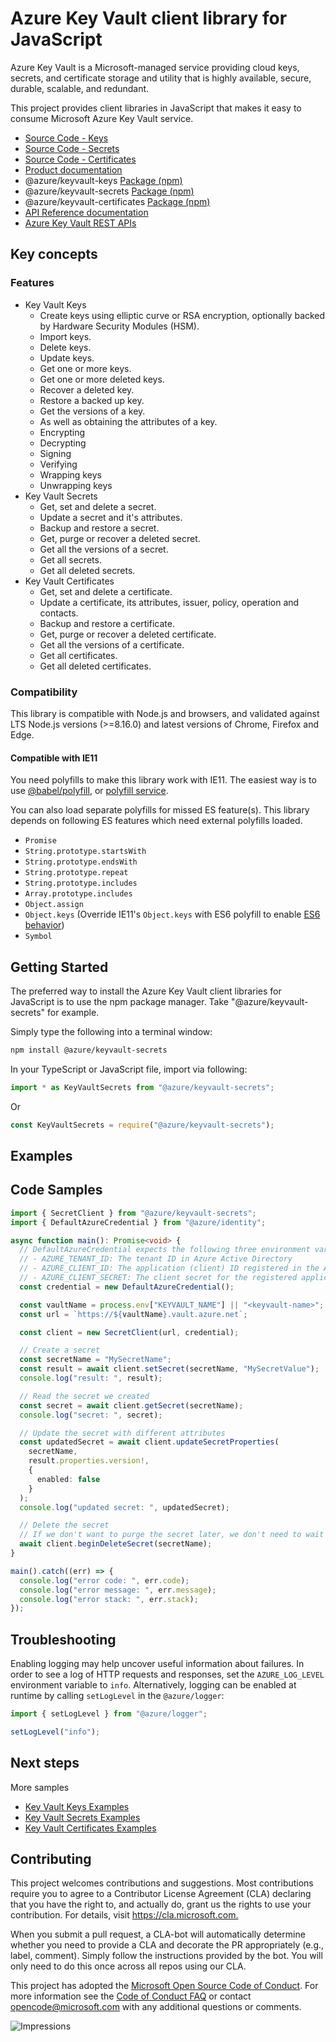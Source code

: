 # Azure Key Vault client library for JavaScript

Azure Key Vault is a Microsoft-managed service providing cloud keys, secrets, and certificate storage and utility that is highly available, secure, durable, scalable, and redundant.

This project provides client libraries in JavaScript that makes it easy to consume Microsoft Azure Key Vault service.

- [Source Code - Keys](https://github.com/Azure/azure-sdk-for-js/tree/master/sdk/keyvault/keyvault-keys)
- [Source Code - Secrets](https://github.com/Azure/azure-sdk-for-js/tree/master/sdk/keyvault/keyvault-secrets)
- [Source Code - Certificates](https://github.com/Azure/azure-sdk-for-js/tree/master/sdk/keyvault/keyvault-certificates)
- [Product documentation](https://docs.microsoft.com/en-us/azure/key-vault)
- @azure/keyvault-keys [Package (npm)](https://www.npmjs.com/package/@azure/keyvault-keys)
- @azure/keyvault-secrets [Package (npm)](https://www.npmjs.com/package/@azure/keyvault-secrets)
- @azure/keyvault-certificates [Package (npm)](https://www.npmjs.com/package/@azure/keyvault-certificates)
- [API Reference documentation](https://azure.github.io/azure-sdk-for-js)
- [Azure Key Vault REST APIs](https://docs.microsoft.com/en-us/rest/api/keyvault/)

## Key concepts

### Features

- Key Vault Keys
  - Create keys using elliptic curve or RSA encryption, optionally backed by Hardware Security Modules (HSM).
  - Import keys.
  - Delete keys.
  - Update keys.
  - Get one or more keys.
  - Get one or more deleted keys.
  - Recover a deleted key.
  - Restore a backed up key.
  - Get the versions of a key.
  - As well as obtaining the attributes of a key.
  - Encrypting
  - Decrypting
  - Signing
  - Verifying
  - Wrapping keys
  - Unwrapping keys
- Key Vault Secrets
  - Get, set and delete a secret.
  - Update a secret and it's attributes.
  - Backup and restore a secret.
  - Get, purge or recover a deleted secret.
  - Get all the versions of a secret.
  - Get all secrets.
  - Get all deleted secrets.
- Key Vault Certificates
  - Get, set and delete a certificate.
  - Update a certificate, its attributes, issuer, policy, operation and contacts.
  - Backup and restore a certificate.
  - Get, purge or recover a deleted certificate.
  - Get all the versions of a certificate.
  - Get all certificates.
  - Get all deleted certificates.

### Compatibility

This library is compatible with Node.js and browsers, and validated against LTS Node.js versions (>=8.16.0) and latest versions of Chrome, Firefox and Edge.

#### Compatible with IE11

You need polyfills to make this library work with IE11. The easiest way is to use [@babel/polyfill](https://babeljs.io/docs/en/babel-polyfill), or [polyfill service](https://polyfill.io/v2/docs/).

You can also load separate polyfills for missed ES feature(s).
This library depends on following ES features which need external polyfills loaded.

- `Promise`
- `String.prototype.startsWith`
- `String.prototype.endsWith`
- `String.prototype.repeat`
- `String.prototype.includes`
- `Array.prototype.includes`
- `Object.assign`
- `Object.keys` (Override IE11's `Object.keys` with ES6 polyfill to enable [ES6 behavior](https://developer.mozilla.org/en-US/docs/Web/JavaScript/Reference/Global_Objects/Object/keys#Notes))
- `Symbol`

## Getting Started

The preferred way to install the Azure Key Vault client libraries for JavaScript is to use the npm package manager. Take "@azure/keyvault-secrets" for example.

Simply type the following into a terminal window:

```bash
npm install @azure/keyvault-secrets
```

In your TypeScript or JavaScript file, import via following:

```JavaScript
import * as KeyVaultSecrets from "@azure/keyvault-secrets";
```

Or

```JavaScript
const KeyVaultSecrets = require("@azure/keyvault-secrets");
```

## Examples

## Code Samples

```typescript
import { SecretClient } from "@azure/keyvault-secrets";
import { DefaultAzureCredential } from "@azure/identity";

async function main(): Promise<void> {
  // DefaultAzureCredential expects the following three environment variables:
  // - AZURE_TENANT_ID: The tenant ID in Azure Active Directory
  // - AZURE_CLIENT_ID: The application (client) ID registered in the AAD tenant
  // - AZURE_CLIENT_SECRET: The client secret for the registered application
  const credential = new DefaultAzureCredential();

  const vaultName = process.env["KEYVAULT_NAME"] || "<keyvault-name>";
  const url = `https://${vaultName}.vault.azure.net`;

  const client = new SecretClient(url, credential);

  // Create a secret
  const secretName = "MySecretName";
  const result = await client.setSecret(secretName, "MySecretValue");
  console.log("result: ", result);

  // Read the secret we created
  const secret = await client.getSecret(secretName);
  console.log("secret: ", secret);

  // Update the secret with different attributes
  const updatedSecret = await client.updateSecretProperties(
    secretName,
    result.properties.version!,
    {
      enabled: false
    }
  );
  console.log("updated secret: ", updatedSecret);

  // Delete the secret
  // If we don't want to purge the secret later, we don't need to wait until this finishes
  await client.beginDeleteSecret(secretName);
}

main().catch((err) => {
  console.log("error code: ", err.code);
  console.log("error message: ", err.message);
  console.log("error stack: ", err.stack);
});
```

## Troubleshooting

Enabling logging may help uncover useful information about failures. In order to see a log of HTTP requests and responses, set the `AZURE_LOG_LEVEL` environment variable to `info`. Alternatively, logging can be enabled at runtime by calling `setLogLevel` in the `@azure/logger`:

```javascript
import { setLogLevel } from "@azure/logger";

setLogLevel("info");
```

## Next steps

More samples

- [Key Vault Keys Examples](https://github.com/Azure/azure-sdk-for-js/tree/master/sdk/keyvault/keyvault-keys/samples)
- [Key Vault Secrets Examples](https://github.com/Azure/azure-sdk-for-js/tree/master/sdk/keyvault/keyvault-secrets/samples)
- [Key Vault Certificates Examples](https://github.com/Azure/azure-sdk-for-js/tree/master/sdk/keyvault/keyvault-certificates/samples)

## Contributing

This project welcomes contributions and suggestions. Most contributions require you to agree to a
Contributor License Agreement (CLA) declaring that you have the right to, and actually do, grant us
the rights to use your contribution. For details, visit <https://cla.microsoft.com.>

When you submit a pull request, a CLA-bot will automatically determine whether you need to provide
a CLA and decorate the PR appropriately (e.g., label, comment). Simply follow the instructions
provided by the bot. You will only need to do this once across all repos using our CLA.

This project has adopted the [Microsoft Open Source Code of Conduct](https://opensource.microsoft.com/codeofconduct/).
For more information see the [Code of Conduct FAQ](https://opensource.microsoft.com/codeofconduct/faq/) or
contact [opencode@microsoft.com](mailto:opencode@microsoft.com) with any additional questions or comments.


![Impressions](https://azure-sdk-impressions.azurewebsites.net/api/impressions/azure-sdk-for-js%2Fsdk%2Fkeyvault%2FREADME.png)

